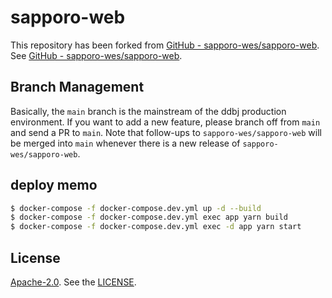 # sapporo-web

This repository has been forked from [GitHub - sapporo-wes/sapporo-web](https://github.com/sapporo-wes/sapporo-web).
See [GitHub - sapporo-wes/sapporo-web](https://github.com/sapporo-wes/sapporo-web).

## Branch Management

Basically, the `main` branch is the mainstream of the ddbj production environment.
If you want to add a new feature, please branch off from `main` and send a PR to `main`.
Note that follow-ups to `sapporo-wes/sapporo-web` will be merged into `main` whenever there is a new release of `sapporo-wes/sapporo-web`.

## deploy memo

```bash
$ docker-compose -f docker-compose.dev.yml up -d --build
$ docker-compose -f docker-compose.dev.yml exec app yarn build
$ docker-compose -f docker-compose.dev.yml exec -d app yarn start
```

## License

[Apache-2.0](https://www.apache.org/licenses/LICENSE-2.0). See the [LICENSE](https://github.com/ddbj/sapporo-web/blob/main/LICENSE).
